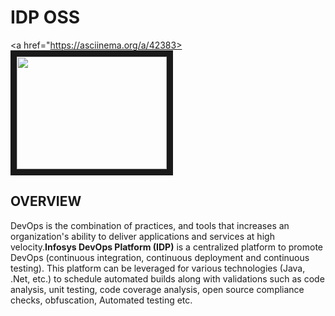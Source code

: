 
# IDP OSS

<a href="https://asciinema.org/a/42383><img src=https://asciinema.org/a/42383.png width="240" height="180" border="10"/></a>


## OVERVIEW

   DevOps is the combination of practices, and tools that increases an organization's ability to deliver applications and services at high velocity.**Infosys DevOps Platform (IDP)** is a centralized platform to promote DevOps (continuous integration, continuous deployment and continuous testing). This platform can be leveraged for various technologies (Java, .Net, etc.) to schedule automated builds along with validations such as code analysis, unit testing, code coverage analysis, open source compliance checks, obfuscation, Automated testing etc.


